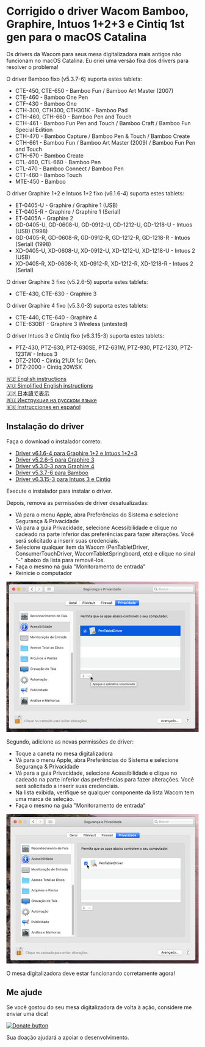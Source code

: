 # Corrigido o driver Wacom Bamboo, Graphire, Intuos 1+2+3 e Cintiq 1st gen para o macOS Catalina

Os drivers da Wacom para seus mesa digitalizadora mais antigos não funcionam no macOS Catalina.
Eu criei uma versão fixa dos drivers para resolver o problema!

O driver Bamboo fixo (v5.3.7-6) suporta estes tablets:

- CTE-450, CTE-650 - Bamboo Fun / Bamboo Art Master (2007)
- CTE-460 - Bamboo One Pen
- CTF-430 - Bamboo One
- CTH-300, CTH300, CTH301K - Bamboo Pad
- CTH-460, CTH-660 - Bamboo Pen and Touch
- CTH-461 - Bamboo Fun Pen and Touch / Bamboo Craft / Bamboo Fun Special Edition
- CTH-470 - Bamboo Capture / Bamboo Pen & Touch / Bamboo Create
- CTH-661 - Bamboo Fun / Bamboo Art Master (2009) / Bamboo Fun Pen and Touch
- CTH-670 - Bamboo Create
- CTL-460, CTL-660 - Bamboo Pen 
- CTL-470 - Bamboo Connect / Bamboo Pen
- CTT-460 - Bamboo Touch
- MTE-450 - Bamboo

O driver Graphire 1+2 e Intuos 1+2 fixo (v6.1.6-4) suporta estes tablets:

- ET-0405-U - Graphire / Graphire 1 (USB)
- ET-0405-R - Graphire / Graphire 1 (Serial) 
- ET-0405A - Graphire 2
- GD-0405-U, GD-0608-U, GD-0912-U, GD-1212-U, GD-1218-U - Intuos (USB) (1998)
- GD-0405-R, GD-0608-R, GD-0912-R, GD-1212-R, GD-1218-R - Intuos (Serial) (1998)
- XD-0405-U, XD-0608-U, XD-0912-U, XD-1212-U, XD-1218-U - Intuos 2 (USB)
- XD-0405-R, XD-0608-R, XD-0912-R, XD-1212-R, XD-1218-R - Intuos 2 (Serial)

O driver Graphire 3 fixo (v5.2.6-5) suporta estes tablets:

- CTE-430, CTE-630 - Graphire 3

O driver Graphire 4 fixo (v5.3.0-3) suporta estes tablets:

- CTE-440, CTE-640 - Graphire 4
- CTE-630BT - Graphire 3 Wireless (untested)

O driver Intuos 3 e Cintiq fixo (v6.3.15-3) suporta estes tablets:

- PTZ-430, PTZ-630, PTZ-630SE, PTZ-631W, PTZ-930, PTZ-1230, PTZ-1231W - Intuos 3
- DTZ-2100 - Cintiq 21UX 1st Gen.
- DTZ-2000 - Cintiq 20WSX

[🇳🇿 English instructions](Readme.md)   
[🇦🇺 Simplified English instructions](Readme.en-simple.md)   
[🇯🇵 日本語で表示](Readme.ja-JP.md)   
[🇷🇺 Инструкция на русском языке](Readme.ru-RU.md)   
[🇪🇸 Instrucciones en español](Readme.es.md)   

## Instalação do driver

Faça o download o instalador correto:

- [Driver v6.1.6-4 para Graphire 1+2 e Intuos 1+2+3](https://github.com/thenickdude/wacom-driver-fix/releases/download/patch-6/Install-Wacom-Tablet-6.1.6-4-patched.pkg)
- [Driver v5.2.6-5 para Graphire 3](https://github.com/thenickdude/wacom-driver-fix/releases/download/patch-6/Install-Wacom-Tablet-5.2.6-5-patched.pkg)
- [Driver v5.3.0-3 para Graphire 4](https://github.com/thenickdude/wacom-driver-fix/releases/download/patch-6/Install-Wacom-Tablet-5.3.0-3-patched.pkg)
- [Driver v5.3.7-6 para Bamboo](https://github.com/thenickdude/wacom-driver-fix/releases/download/patch-6/Install-Wacom-Tablet-5.3.7-6-patched.pkg)
- [Driver v6.3.15-3 para Intuos 3 e Cintiq](https://github.com/thenickdude/wacom-driver-fix/releases/download/patch-6/Install-Wacom-Tablet-6.3.15-3-patched.pkg)

Execute o instalador para instalar o driver.

Depois, remova as permissões de driver desatualizadas:

- Vá para o menu Apple, abra Preferências do Sistema e selecione Segurança & Privacidade
- Vá para a guia Privacidade, selecione Acessibilidade e clique no cadeado na parte inferior das preferências para fazer alterações. Você será solicitado a inserir suas credenciais.
- Selecione qualquer item da Wacom (PenTabletDriver, ConsumerTouchDriver, WacomTabletSpringboard, etc) e clique no sinal "-" abaixo da lista para removê-los.
- Faça o mesmo na guia "Monitoramento de entrada" 
- Reinicie o computador

![Remover permissões desatualizadas](screenshots/pt-BR/security-and-privacy-delete.jpg)

Segundo, adicione as novas permissões de driver:

- Toque a caneta no mesa digitalizadora
- Vá para o menu Apple, abra Preferências do Sistema e selecione Segurança & Privacidade
- Vá para a guia Privacidade, selecione Acessibilidade e clique no cadeado na parte inferior das preferências para fazer alterações. Você será solicitado a inserir suas credenciais.
- Na lista exibida, verifique se qualquer componente da lista Wacom tem uma marca de seleção.
- Faça o mesmo na guia "Monitoramento de entrada" 

![marca de seleçã](screenshots/pt-BR/security-and-privacy-tick.jpg)

O mesa digitalizadora deve estar funcionando corretamente agora!

## Me ajude

Se você gostou do seu mesa digitalizadora de volta à ação, considere me enviar uma dica!

[![Donate button](https://www.paypalobjects.com/pt_BR/i/btn/btn_donateCC_LG.gif)](https://www.paypal.com/cgi-bin/webscr?cmd=_s-xclick&hosted_button_id=CDPRHRDZUDZW4&source=url) 

Sua doação ajudará a apoiar o desenvolvimento.